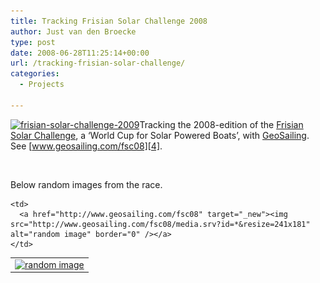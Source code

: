 ```yaml
---
title: Tracking Frisian Solar Challenge 2008
author: Just van den Broecke
type: post
date: 2008-06-28T11:25:14+00:00
url: /tracking-frisian-solar-challenge/
categories:
  - Projects

---
```

[<img loading="lazy" class="alignleft wp-image-269 size-medium" src="uploads/2008/06/frisian-solar-challenge-2009-300x108.jpg" alt="frisian-solar-challenge-2009" width="300" height="108" srcset="https://justobjects.nl/wp-content/uploads/2008/06/frisian-solar-challenge-2009-300x108.jpg 300w, https://justobjects.nl/wp-content/uploads/2008/06/frisian-solar-challenge-2009-250x90.jpg 250w, https://justobjects.nl/wp-content/uploads/2008/06/frisian-solar-challenge-2009-150x54.jpg 150w, https://justobjects.nl/wp-content/uploads/2008/06/frisian-solar-challenge-2009.jpg 515w" sizes="(max-width: 300px) 100vw, 300px" />][1]Tracking the 2008-edition of the [Frisian Solar Challenge][2], a &#8216;World Cup for Solar Powered Boats&#8217;, with [GeoSailing][3]. See [www.geosailing.com/fsc08][4].

&nbsp;

Below random images from the race.

<table border="0" cellspacing="0" cellpadding="8">
  <tr>
    <td>
      <a href="http://www.geosailing.com/fsc08" target="_new"><img src="http://www.geosailing.com/fsc08/media.srv?id=*&resize=240x180" alt="random image" border="0" /></a>
    </td>
    
    <td>
      <a href="http://www.geosailing.com/fsc08" target="_new"><img src="http://www.geosailing.com/fsc08/media.srv?id=*&resize=241x181" alt="random image" border="0" /></a>
    </td>
  </tr>
</table>

 [1]: uploads/2008/06/frisian-solar-challenge-2009.jpg
 [2]: http://www.frisiansolarchallenge.nl/
 [3]: http://www.geosailing.com
 [4]: http://www.geosailing.com/fsc08